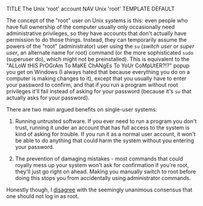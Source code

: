 TITLE The Unix 'root' account
NAV Unix 'root'
TEMPLATE DEFAULT

The concept of the "root" user on Unix systems is this: even people who have full ownership of the computer usually only occasionally need administrative privileges, so they have accounts that don't actually have permission to do those things. Instead, they can temporarily assume the powers of the "root" (administrator) user using the `su` (*switch user* or *super user*, an alternate name for root) command (or the more sophisticated `sudo` (superuser do), which might not be preinstalled). This is equivalent to the "ALLoW tHiS PrOGrAm To MaKE ChANgEs To YoUr CoMpUtER?!?" popup you get on Windows (I always hated that because everything you do on a computer is making changes to it), except that you usually have to enter your password to confirm, and that if you run a program without root privileges it'll fail instead of asking for your password (because it's `su` that actually asks for your password).

There are two main argued benefits on single-user systems:

1. Running untrusted software. If you ever need to run a program you don't trust, running it under an account that has full access to the system is kind of asking for trouble. If you run it as a normal user account, it won't be able to do anything that could harm the system without you entering your password.

2. The prevention of damaging mistakes - most commands that could royally mess up your system won't ask for confirmation if you're root, they'll just go right on ahead. Making you manually switch to root before doing this stops you from accidentally using administrator commands.

Honestly though, I [disagree](why_root) with the seemingly unanimous consensus that one should not log in as root.
